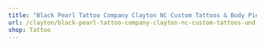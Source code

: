 ```yaml
---
title: "Black Pearl Tattoo Company Clayton NC Custom Tattoos & Body Piercing"
url: /clayton/black-pearl-tattoo-company-clayton-nc-custom-tattoos-und-body-piercing/
shop: Tattoo
---
```

